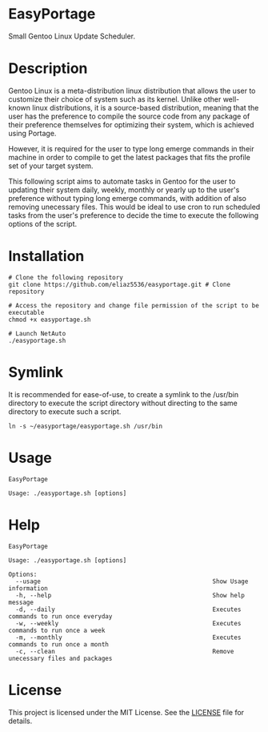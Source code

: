 # EasyPortage
Small Gentoo Linux Update Scheduler.

# Description
Gentoo Linux is a meta-distribution linux distribution that allows the user to customize their choice of system such as its kernel. Unlike other well-known linux distributions, it is a source-based distribution, meaning that the user has the preference to compile the source code from any package of their preference themselves for optimizing their system, which is achieved using Portage. 

However, it is required for the user to type long emerge commands in their machine in order to compile to get the latest packages that fits the profile set of your target system.

This following script aims to automate tasks in Gentoo for the user to updating their system daily, weekly, monthly or yearly up to the user's preference without typing long emerge commands, with addition of also removing unecessary files. 
This would be ideal to use cron to run scheduled tasks from the user's preference to decide the time to execute the following options of the script.   

# Installation
```
# Clone the following repository
git clone https://github.com/eliaz5536/easyportage.git # Clone repository

# Access the repository and change file permission of the script to be executable
chmod +x easyportage.sh 

# Launch NetAuto
./easyportage.sh
```

# Symlink
It is recommended for ease-of-use, to create a symlink to the /usr/bin directory to execute the script directory without directing to the same directory to execute such a script.
```
ln -s ~/easyportage/easyportage.sh /usr/bin
```

# Usage
```
EasyPortage

Usage: ./easyportage.sh [options]
```

# Help
```
EasyPortage

Usage: ./easyportage.sh [options]

Options:
  --usage                                                Show Usage information
  -h, --help                                             Show help message
  -d, --daily                                            Executes commands to run once everyday
  -w, --weekly                                           Executes commands to run once a week
  -m, --monthly                                          Executes commands to run once a month
  -c, --clean                                            Remove unecessary files and packages

```

# License
This project is licensed under the MIT License. See the [LICENSE](LICENSE) file for details.
